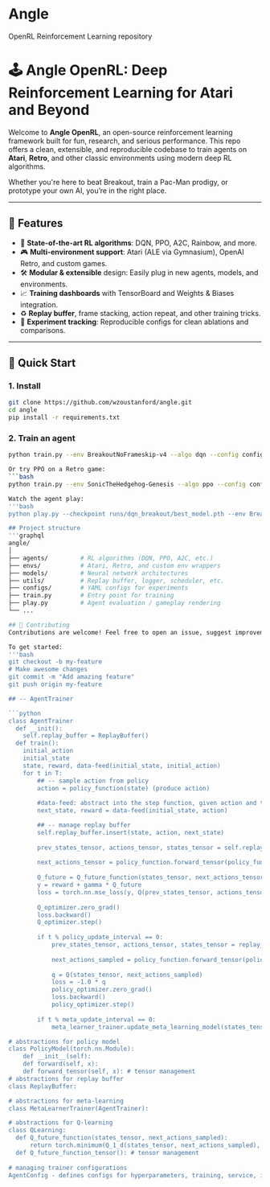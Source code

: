 # Angle

OpenRL Reinforcement Learning repository 

# 🕹️ Angle OpenRL: Deep Reinforcement Learning for Atari and Beyond

Welcome to **Angle OpenRL**, an open-source reinforcement learning framework built for fun, research, and serious performance. This repo offers a clean, extensible, and reproducible codebase to train agents on **Atari**, **Retro**, and other classic environments using modern deep RL algorithms.

Whether you're here to beat Breakout, train a Pac-Man prodigy, or prototype your own AI, you’re in the right place.

---

## 🚀 Features

- 🧠 **State-of-the-art RL algorithms**: DQN, PPO, A2C, Rainbow, and more.
- 🎮 **Multi-environment support**: Atari (ALE via Gymnasium), OpenAI Retro, and custom games.
- 🛠️ **Modular & extensible** design: Easily plug in new agents, models, and environments.
- 📈 **Training dashboards** with TensorBoard and Weights & Biases integration.
- ♻️ **Replay buffer**, frame stacking, action repeat, and other training tricks.
- 🧪 **Experiment tracking**: Reproducible configs for clean ablations and comparisons.

---

## 🧰 Quick Start

### 1. Install

```bash
git clone https://github.com/wzoustanford/angle.git
cd angle
pip install -r requirements.txt
```

### 2. Train an agent
```bash
python train.py --env BreakoutNoFrameskip-v4 --algo dqn --config configs/dqn_default.yaml

Or try PPO on a Retro game:
```bash
python train.py --env SonicTheHedgehog-Genesis --algo ppo --config configs/ppo_retro.yaml

Watch the agent play: 
'''bash
python play.py --checkpoint runs/dqn_breakout/best_model.pth --env BreakoutNoFrameskip-v4

## Project structure
'''graphql 
angle/
│
├── agents/         # RL algorithms (DQN, PPO, A2C, etc.)
├── envs/           # Atari, Retro, and custom env wrappers
├── models/         # Neural network architectures
├── utils/          # Replay buffer, logger, scheduler, etc.
├── configs/        # YAML configs for experiments
├── train.py        # Entry point for training
├── play.py         # Agent evaluation / gameplay rendering
└── ...

## 🤝 Contributing
Contributions are welcome! Feel free to open an issue, suggest improvements, or submit a pull request.

To get started:
'''bash
git checkout -b my-feature
# Make awesome changes
git commit -m "Add amazing feature"
git push origin my-feature

## -- AgentTrainer 

```python
class AgentTrainer 
  def __init():
    self.replay_buffer = ReplayBuffer()
  def train():
    initial_action 
    initial_state 
    state, reward, data-feed(initial_state, initial_action)
    for t in T: 
        ## -- sample action from policy 
        action = policy_function(state) (produce action)
        
        #data-feed: abstract into the step function, given action and time-step, and current state, give the next state and the reward
        next_state, reward = data-feed(initial_state, action)

        ## -- manage replay buffer 
        self.replay_buffer.insert(state, action, next_state) 
        
        prev_states_tensor, actions_tensor, states_tensor = self.replay_buffer.get_batch(B) 
        
        next_actions_tensor = policy_function.forward_tensor(policy_function, states_tensor)
        
        Q_future = Q_future_function(states_tensor, next_actions_tensor) 
        y = reward + gamma * Q_future 
        loss = torch.nn.mse_loss(y, Q(prev_states_tensor, actions_tensor)) 
        
        Q_optimizer.zero_grad() 
        loss.backward()
        Q_optimizer.step()
    
        if t % policy_update_interval == 0: 
            prev_states_tensor, actions_tensor, states_tensor = replay_get_batch(B) 
      
          	next_actions_sampled = policy_function.forward_tensor(policy_function, states_tensor) 
            
          	q = Q(states_tensor, next_actions_sampled)
          	loss = -1.0 * q
          	policy_optimizer.zero_grad()
          	loss.backward()
          	policy_optimizer.step()
    
        if t % meta_update_interval == 0:
            meta_learner_trainer.update_meta_learning_model(states_tensor, Q)

# abstractions for policy model 
class PolicyModel(torch.nn.Module):
    def __init__(self):
    def forward(self, x):
    def forward_tensor(self, x): # tensor management 
# abstractions for replay buffer
class ReplayBuffer:

# abstractions for meta-learning 
class MetaLearnerTrainer(AgentTrainer): 

# abstractions for Q-learning 
class QLearning: 
  def Q_future_function(states_tensor, next_actions_sampled):
      return torch.minimum(Q_1_d(states_tensor, next_actions_sampled), Q_2_d(states_tensor, next_actions_sampled))
  def Q_future_function_tensor(): # tensor management 
    
# managing trainer configurations 
AgentConfig - defines configs for hyperparameters, training, service, includes device management 
